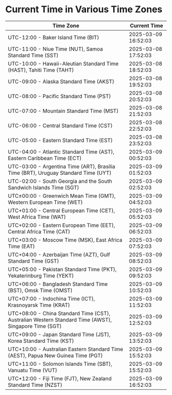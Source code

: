 # Current Time in Various Time Zones

| Time Zone | Current Time |
|-----------|--------------|
| UTC-12:00 - Baker Island Time (BIT) | 2025-03-09 16:52:03 |
| UTC-11:00 - Niue Time (NUT), Samoa Standard Time (SST) | 2025-03-08 17:52:03 |
| UTC-10:00 - Hawaii-Aleutian Standard Time (HAST), Tahiti Time (TAHT) | 2025-03-08 18:52:03 |
| UTC-09:00 - Alaska Standard Time (AKST) | 2025-03-08 19:52:03 |
| UTC-08:00 - Pacific Standard Time (PST) | 2025-03-08 20:52:03 |
| UTC-07:00 - Mountain Standard Time (MST) | 2025-03-08 21:52:03 |
| UTC-06:00 - Central Standard Time (CST) | 2025-03-08 22:52:03 |
| UTC-05:00 - Eastern Standard Time (EST) | 2025-03-08 23:52:03 |
| UTC-04:00 - Atlantic Standard Time (AST), Eastern Caribbean Time (ECT) | 2025-03-09 00:52:03 |
| UTC-03:00 - Argentina Time (ART), Brasília Time (BRT), Uruguay Standard Time (UYT) | 2025-03-09 01:52:03 |
| UTC-02:00 - South Georgia and the South Sandwich Islands Time (SGT) | 2025-03-09 02:52:03 |
| UTC±00:00 - Greenwich Mean Time (GMT), Western European Time (WET) | 2025-03-09 04:52:03 |
| UTC+01:00 - Central European Time (CET), West Africa Time (WAT) | 2025-03-09 05:52:03 |
| UTC+02:00 - Eastern European Time (EET), Central Africa Time (CAT) | 2025-03-09 06:52:03 |
| UTC+03:00 - Moscow Time (MSK), East Africa Time (EAT) | 2025-03-09 07:52:03 |
| UTC+04:00 - Azerbaijan Time (AZT), Gulf Standard Time (GST) | 2025-03-09 08:52:03 |
| UTC+05:00 - Pakistan Standard Time (PKT), Yekaterinburg Time (YEKT) | 2025-03-09 09:52:03 |
| UTC+06:00 - Bangladesh Standard Time (BST), Omsk Time (OMST) | 2025-03-09 10:52:03 |
| UTC+07:00 - Indochina Time (ICT), Krasnoyarsk Time (KRAT) | 2025-03-09 11:52:03 |
| UTC+08:00 - China Standard Time (CST), Australian Western Standard Time (AWST), Singapore Time (SGT) | 2025-03-09 12:52:03 |
| UTC+09:00 - Japan Standard Time (JST), Korea Standard Time (KST) | 2025-03-09 13:52:03 |
| UTC+10:00 - Australian Eastern Standard Time (AEST), Papua New Guinea Time (PGT) | 2025-03-09 15:52:03 |
| UTC+11:00 - Solomon Islands Time (SBT), Vanuatu Time (VUT) | 2025-03-09 15:52:03 |
| UTC+12:00 - Fiji Time (FJT), New Zealand Standard Time (NZST) | 2025-03-09 16:52:03 |

